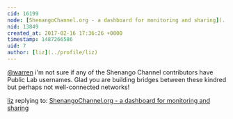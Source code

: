 ```yaml
---
cid: 16199
node: [ShenangoChannel.org - a dashboard for monitoring and sharing](../notes/liz/01-10-2017/shenangochannel-org-a-dashboard-for-monitoring-and-sharing)
nid: 13849
created_at: 2017-02-16 17:36:26 +0000
timestamp: 1487266586
uid: 7
author: [liz](../profile/liz)
---
```


[@warren](/profile/warren) i'm not sure if any of the Shenango Channel contributors have Public Lab usernames. Glad you are building bridges between these kindred but perhaps not well-connected networks!

[liz](../profile/liz) replying to: [ShenangoChannel.org - a dashboard for monitoring and sharing](../notes/liz/01-10-2017/shenangochannel-org-a-dashboard-for-monitoring-and-sharing)

